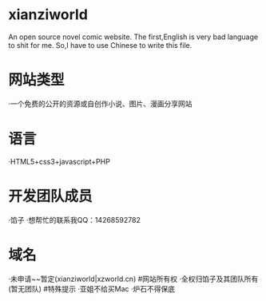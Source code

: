 # xianziworld
An open source novel comic website.
The first,English is very bad language to shit for me.
So,I have to use Chinese to write this file.
# 网站类型
·一个免费的公开的资源或自创作小说、图片、漫画分享网站
# 语言
·HTML5+css3+javascript+PHP
# 开发团队成员
·馅子
·想帮忙的联系我QQ：14268592782
# 域名
·未申请~~暂定(xianziworld|xzworld.cn)
#网站所有权
·全权归馅子及其团队所有(暂无团队)
#特殊提示
·亚姐不给买Mac
·炉石不得保底
